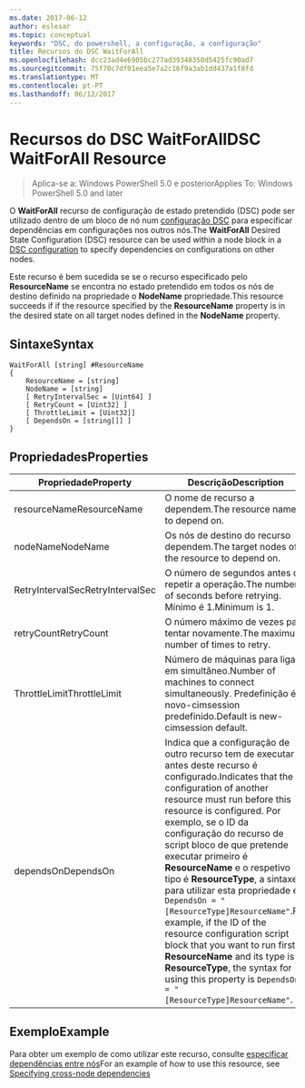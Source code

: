 ```yaml
---
ms.date: 2017-06-12
author: eslesar
ms.topic: conceptual
keywords: "DSC, do powershell, a configuração, a configuração"
title: Recursos do DSC WaitForAll
ms.openlocfilehash: dcc23ad4e6905bc277ad39348350d5425fc90ad7
ms.sourcegitcommit: 75f70c7df01eea5e7a2c16f9a3ab1dd437a1f8fd
ms.translationtype: MT
ms.contentlocale: pt-PT
ms.lasthandoff: 06/12/2017
---
```

# <a name="dsc-waitforall-resource"></a><span data-ttu-id="e18c2-103">Recursos do DSC WaitForAll</span><span class="sxs-lookup"><span data-stu-id="e18c2-103">DSC WaitForAll Resource</span></span>

> <span data-ttu-id="e18c2-104">Aplica-se a: Windows PowerShell 5.0 e posterior</span><span class="sxs-lookup"><span data-stu-id="e18c2-104">Applies To: Windows PowerShell 5.0 and later</span></span>

<span data-ttu-id="e18c2-105">O **WaitForAll** recurso de configuração de estado pretendido (DSC) pode ser utilizado dentro de um bloco de nó num [configuração DSC](configurations.md) para especificar dependências em configurações nos outros nós.</span><span class="sxs-lookup"><span data-stu-id="e18c2-105">The **WaitForAll** Desired State Configuration (DSC) resource can be used within a node block in a [DSC configuration](configurations.md) to specify dependencies on configurations on other nodes.</span></span>

<span data-ttu-id="e18c2-106">Este recurso é bem sucedida se se o recurso especificado pelo **ResourceName** se encontra no estado pretendido em todos os nós de destino definido na propriedade o **NodeName** propriedade.</span><span class="sxs-lookup"><span data-stu-id="e18c2-106">This resource succeeds if if the resource specified by the **ResourceName** property is in the desired state on all target nodes defined in the **NodeName** property.</span></span>


## <a name="syntax"></a><span data-ttu-id="e18c2-107">Sintaxe</span><span class="sxs-lookup"><span data-stu-id="e18c2-107">Syntax</span></span>

```
WaitForAll [string] #ResourceName
{
    ResourceName = [string]
    NodeName = [string]
    [ RetryIntervalSec = [Uint64] ]
    [ RetryCount = [Uint32] ] 
    [ ThrottleLimit = [Uint32]]
    [ DependsOn = [string[]] ]
}
```

## <a name="properties"></a><span data-ttu-id="e18c2-108">Propriedades</span><span class="sxs-lookup"><span data-stu-id="e18c2-108">Properties</span></span>

|  <span data-ttu-id="e18c2-109">Propriedade</span><span class="sxs-lookup"><span data-stu-id="e18c2-109">Property</span></span>  |  <span data-ttu-id="e18c2-110">Descrição</span><span class="sxs-lookup"><span data-stu-id="e18c2-110">Description</span></span>   | 
|---|---| 
| <span data-ttu-id="e18c2-111">resourceName</span><span class="sxs-lookup"><span data-stu-id="e18c2-111">ResourceName</span></span>| <span data-ttu-id="e18c2-112">O nome de recurso a dependem.</span><span class="sxs-lookup"><span data-stu-id="e18c2-112">The resource name to depend on.</span></span>| 
| <span data-ttu-id="e18c2-113">nodeName</span><span class="sxs-lookup"><span data-stu-id="e18c2-113">NodeName</span></span>| <span data-ttu-id="e18c2-114">Os nós de destino do recurso dependem.</span><span class="sxs-lookup"><span data-stu-id="e18c2-114">The target nodes of the resource to depend on.</span></span>| 
| <span data-ttu-id="e18c2-115">RetryIntervalSec</span><span class="sxs-lookup"><span data-stu-id="e18c2-115">RetryIntervalSec</span></span>| <span data-ttu-id="e18c2-116">O número de segundos antes de repetir a operação.</span><span class="sxs-lookup"><span data-stu-id="e18c2-116">The number of seconds before retrying.</span></span> <span data-ttu-id="e18c2-117">Mínimo é 1.</span><span class="sxs-lookup"><span data-stu-id="e18c2-117">Minimum is 1.</span></span>| 
| <span data-ttu-id="e18c2-118">retryCount</span><span class="sxs-lookup"><span data-stu-id="e18c2-118">RetryCount</span></span>| <span data-ttu-id="e18c2-119">O número máximo de vezes para tentar novamente.</span><span class="sxs-lookup"><span data-stu-id="e18c2-119">The maximum number of times to retry.</span></span>| 
| <span data-ttu-id="e18c2-120">ThrottleLimit</span><span class="sxs-lookup"><span data-stu-id="e18c2-120">ThrottleLimit</span></span>| <span data-ttu-id="e18c2-121">Número de máquinas para ligar em simultâneo.</span><span class="sxs-lookup"><span data-stu-id="e18c2-121">Number of machines to connect simultaneously.</span></span> <span data-ttu-id="e18c2-122">Predefinição é novo-cimsession predefinido.</span><span class="sxs-lookup"><span data-stu-id="e18c2-122">Default is new-cimsession default.</span></span>| 
| <span data-ttu-id="e18c2-123">dependsOn</span><span class="sxs-lookup"><span data-stu-id="e18c2-123">DependsOn</span></span> | <span data-ttu-id="e18c2-124">Indica que a configuração de outro recurso tem de executar antes deste recurso é configurado.</span><span class="sxs-lookup"><span data-stu-id="e18c2-124">Indicates that the configuration of another resource must run before this resource is configured.</span></span> <span data-ttu-id="e18c2-125">Por exemplo, se o ID da configuração do recurso de script bloco de que pretende executar primeiro é __ResourceName__ e o respetivo tipo é __ResourceType__, a sintaxe para utilizar esta propriedade é `DependsOn = "[ResourceType]ResourceName"`.</span><span class="sxs-lookup"><span data-stu-id="e18c2-125">For example, if the ID of the resource configuration script block that you want to run first is __ResourceName__ and its type is __ResourceType__, the syntax for using this property is `DependsOn = "[ResourceType]ResourceName"`.</span></span>|


## <a name="example"></a><span data-ttu-id="e18c2-126">Exemplo</span><span class="sxs-lookup"><span data-stu-id="e18c2-126">Example</span></span>

<span data-ttu-id="e18c2-127">Para obter um exemplo de como utilizar este recurso, consulte [especificar dependências entre nós](crossNodeDependencies.md)</span><span class="sxs-lookup"><span data-stu-id="e18c2-127">For an example of how to use this resource, see [Specifying cross-node dependencies](crossNodeDependencies.md)</span></span>

